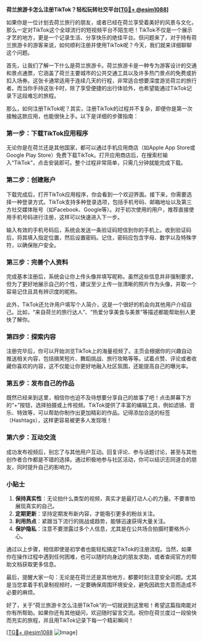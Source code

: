**荷兰旅游卡怎么注册TikTok？轻松玩转社交平台[[TG💪+ @esim1088](https://t.me/s/esim1088)]**

如果你是一位计划去荷兰旅行的朋友，或者已经在荷兰享受着美好的风景与文化，那么一定对TikTok这个全球流行的短视频平台不陌生吧！TikTok不仅是一个展示才艺的地方，更是一个记录生活、分享快乐的绝佳平台。但问题来了，对于持有荷兰旅游卡的游客来说，如何顺利注册并使用TikTok呢？今天，我们就来详细聊聊这个问题。

首先，让我们了解一下什么是荷兰旅游卡。荷兰旅游卡是一种专为游客设计的交通和景点通票，它涵盖了荷兰主要城市的公共交通工具以及许多热门景点的免费或折扣入场券。这张卡通常适用于连续几天的行程，非常适合想要深度游览荷兰的旅行者。而当你手持这张卡时，除了享受便捷的出行体验外，也希望能通过TikTok记录下这段难忘的旅程。

那么，如何注册TikTok呢？其实，注册TikTok的过程并不复杂，即便你是第一次接触这款应用，也能很快上手。以下是详细的步骤指南：

### **第一步：下载TikTok应用程序**
无论你是在荷兰还是其他国家，都可以通过手机应用商店（如Apple App Store或Google Play Store）免费下载TikTok。打开应用商店后，在搜索栏输入“TikTok”，点击安装即可。整个过程非常简单，只需几分钟就能完成下载。

### **第二步：创建账户**
下载完成后，打开TikTok应用程序，你会看到一个欢迎界面。接下来，你需要选择一种登录方式。TikTok支持多种登录选项，包括手机号码、邮箱地址以及第三方社交媒体账号（如Facebook、Google等）。对于初次使用的用户，推荐直接使用手机号码进行注册，这样可以快速进入下一步。

输入有效的手机号码后，系统会发送一条验证码短信到你的手机上。收到验证码后，将其填入指定位置，然后设置密码。记住，密码应包含字母、数字以及特殊字符，以确保账户安全。

### **第三步：完善个人资料**
完成基本注册后，系统会让你上传头像并填写昵称。虽然这些信息并非强制要求，但为了更好地展示自己的个性，建议至少上传一张清晰的照片作为头像，并取一个容易记住且具有辨识度的昵称。

此外，TikTok还允许用户填写个人简介，这是一个很好的机会向其他用户介绍自己。比如，“来自荷兰的旅行达人”、“热爱分享美食与美景”等描述都能帮助别人更快了解你。

### **第四步：探索内容**
注册完毕后，你可以开始浏览TikTok上的海量视频了。主页会根据你的兴趣自动推送相关内容，包括搞笑短片、舞蹈挑战、旅行攻略等等。试着点赞、评论或者收藏你喜欢的内容，这不仅能让你更好地融入社区氛围，还能提高自己的曝光率。

### **第五步：发布自己的作品**
既然已经来到这里，相信你也迫不及待想要分享自己的故事了吧！点击屏幕下方的“+”按钮，选择拍摄或上传视频。TikTok提供了丰富的编辑工具，例如滤镜、音乐、特效等，可以帮助你制作出更加精彩的作品。记得添加合适的标签（Hashtags），这样更容易被更多人发现哦！

### **第六步：互动交流**
成功发布视频后，别忘了与其他用户互动。回复评论、参与话题讨论，甚至与其他创作者合作都是不错的选择。通过积极地参与社区活动，你可以结识志同道合的朋友，同时提升自己的影响力。

### **小贴士**
1. **保持真实性**：无论拍什么类型的视频，真实才是最打动人心的力量。不要害怕展现真实的自己。
2. **定期更新**：坚持定期发布新内容，才能吸引更多的粉丝关注。
3. **利用热点**：紧跟当下流行的挑战或趋势，能够迅速获得大量关注。
4. **保护隐私**：注意不要泄露过多个人信息，尤其是在公共场合拍摄时要格外小心。

通过以上步骤，相信即使是初学者也能轻松搞定TikTok的注册流程。当然，如果你在操作过程中遇到任何困难，也可以随时向身边的朋友求助，或者查阅官方的帮助文档获取更多信息。

最后，提醒大家一句：无论是在荷兰还是其他地方，都要时刻注意安全问题。尤其是当您拿着手机录制视频时，一定要确保周围环境安全，避免因疏忽大意而造成不必要的麻烦。

好了，关于“荷兰旅游卡怎么注册TikTok”的一切就说到这里啦！希望这篇指南能对你有所帮助。如果你还有其他疑问，欢迎随时留言交流。祝你在荷兰度过一段愉快而充实的旅程，并且用TikTok记录下每一个精彩瞬间！

[[TG💪+ @esim1088](https://t.me/s/esim1088) ![Image](https://i.postimg.cc/4NQfJmqS/Snipaste-2025-05-13-00-14-12.png)]